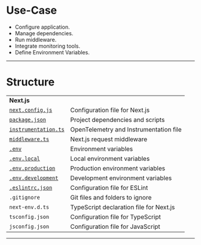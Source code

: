 # Use-Case
- Configure application.
- Manage dependencies.
- Run middleware.
- Integrate monitoring tools.
- Define Environment Variables.

---
# Structure
|                                                                                                |                                         |
| ---------------------------------------------------------------------------------------------- | --------------------------------------- |
| **Next.js**                                                                                    |                                         |
| [`next.config.js`](https://nextjs.org/docs/app/api-reference/config/next-config-js)            | Configuration file for Next.js          |
| [`package.json`](https://nextjs.org/docs/app/getting-started/installation#manual-installation) | Project dependencies and scripts        |
| [`instrumentation.ts`](https://nextjs.org/docs/app/guides/instrumentation)                     | OpenTelemetry and Instrumentation file  |
| [`middleware.ts`](https://nextjs.org/docs/app/api-reference/file-conventions/middleware)       | Next.js request middleware              |
| [`.env`](https://nextjs.org/docs/app/guides/environment-variables)                             | Environment variables                   |
| [`.env.local`](https://nextjs.org/docs/app/guides/environment-variables)                       | Local environment variables             |
| [`.env.production`](https://nextjs.org/docs/app/guides/environment-variables)                  | Production environment variables        |
| [`.env.development`](https://nextjs.org/docs/app/guides/environment-variables)                 | Development environment variables       |
| [`.eslintrc.json`](https://nextjs.org/docs/app/api-reference/config/eslint)                    | Configuration file for ESLint           |
| `.gitignore`                                                                                   | Git files and folders to ignore         |
| `next-env.d.ts`                                                                                | TypeScript declaration file for Next.js |
| `tsconfig.json`                                                                                | Configuration file for TypeScript       |
| `jsconfig.json`                                                                                | Configuration file for JavaScript       |

---

